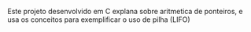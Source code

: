 Este projeto desenvolvido em C explana sobre aritmetica de ponteiros,
e usa os conceitos para exemplificar o uso de pilha (LIFO)